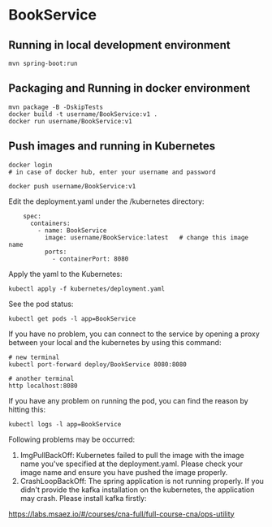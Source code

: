 # BookService

## Running in local development environment

```
mvn spring-boot:run
```

## Packaging and Running in docker environment

```
mvn package -B -DskipTests
docker build -t username/BookService:v1 .
docker run username/BookService:v1
```

## Push images and running in Kubernetes

```
docker login 
# in case of docker hub, enter your username and password

docker push username/BookService:v1
```

Edit the deployment.yaml under the /kubernetes directory:
```
    spec:
      containers:
        - name: BookService
          image: username/BookService:latest   # change this image name
          ports:
            - containerPort: 8080

```

Apply the yaml to the Kubernetes:
```
kubectl apply -f kubernetes/deployment.yaml
```

See the pod status:
```
kubectl get pods -l app=BookService
```

If you have no problem, you can connect to the service by opening a proxy between your local and the kubernetes by using this command:
```
# new terminal
kubectl port-forward deploy/BookService 8080:8080

# another terminal
http localhost:8080
```

If you have any problem on running the pod, you can find the reason by hitting this:
```
kubectl logs -l app=BookService
```

Following problems may be occurred:

1. ImgPullBackOff:  Kubernetes failed to pull the image with the image name you've specified at the deployment.yaml. Please check your image name and ensure you have pushed the image properly.
1. CrashLoopBackOff: The spring application is not running properly. If you didn't provide the kafka installation on the kubernetes, the application may crash. Please install kafka firstly:

https://labs.msaez.io/#/courses/cna-full/full-course-cna/ops-utility

